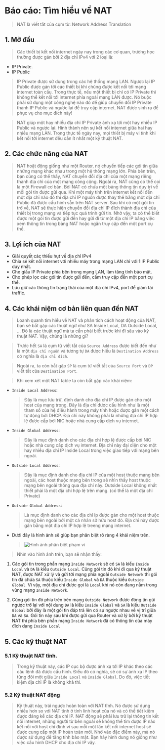 # Báo cáo: Tìm hiểu về NAT

> NAT là viết tắt của cụm từ: Network Address Translation



## 1. Mở đầu

> Các thiết bị kết nối internet ngày nay trong các cơ quan, trường học thường được gán bởi 2 địa chỉ IPv4 với 2 loại là:

- IP Private.
- IP Public

> IP Private được sử dụng trong các hệ thống mạng LAN. Ngược lại IP Public được gán tới các thiết bị khi chúng được kết nối tới mạng internet toàn cầu. Trong thực tế, nếu một thiết bị chỉ có IP Private thì không thể kết nối tới internet phía ngoài mạng LAN được. Nó buộc phải sử dụng một công nghệ nào đó để giúp chuyển đổi IP Private thành IP Public và ngược lại để truy cập internet.
NAT được sinh ra để phục vụ cho mục đích này!

> NAT giúp một hay nhiều địa chỉ IP Private ánh xạ tới một hay nhiều IP Public và ngược lại. Hình thành nên sự kết nối internet giữa hai hay nhiều mạng LAN. Trong thực tế ngày nay, mọi thiết bị máy vi tính khi kết nối tới internet đều cần ít nhất một kỹ thuật NAT.

## 2. Các chức năng của NAT

> NAT hoặt động giống như một Router, nó chuyển tiếp các gói tin giữa những mạng khác nhau trong một hệ thống mạng lớn. Phía bên trên, bạn cũng có thể thấy, NAT chuyển đổi địa chỉ của một mạng riêng thành địa chỉ của một mạng công cộng.
Ngoài ra, NAT cũng có thể coi là một Firewall cơ bản. Bởi NAT có chứa một bảng thông tin duy trì về mỗi gói tin được gửi qua. Khi một máy tính trên internet kết nối đến một địa chỉ nào đó thì địa chỉ IP nguồn được thay thế bằng một địa chỉ Public đã được cấu hình sẵn trên NAT server.
> Sau khi có một gói tin trở về, NAT sẽ thực hiện chuyển đổi địa chỉ IP đích thành địa chỉ của thiết bị trong mạng và tiếp tục quá trình gửi tin. Nhờ vậy, ta có thể biết được một gói tin được gửi đến hay gửi đi từ một địa chỉ IP bằng việc xem thông tin trong bảng NAT hoặc ngăn truy cập đến một port cụ thể.

## 3. Lợi ích của NAT

- Giải quyết các thiếu hụt về địa chỉ IPv4
- Chia sẻ kết nối internet với nhiều máy trong mạng LAN chỉ với 1 IP Public duy nhất.
- Che giấu IP Private phía bên trong mạng LAN, làm tăng tính bảo mật.
- Cho phép lọc các gói tin được gửi đến, cấm truy cập đến một port cụ thể.
- Lưu giữ các thông tin trạng thái của một địa chỉ IPv4, port để giảm tải traffic.

## 4. Các khái niệm cơ bản liên quan đến NAT

> Loanh quanh tìm hiểu về NAT và phân tích cách hoạt động của NAT, bạn sẽ bắt gặp các thuật ngữ như SA Inside Local, DA Outside Local, ...
Đó là các thuật ngữ mà ta cần phải biết trước khi đi sâu vào kỹ thuật NAT. Vậy, chúng là những gì?


> Trước hết `SA` là cụm từ viết tắt của `Source Address` được biết đến như là một `địa chỉ nguồn` và tương tự `DA` được hiểu là `Destination Address` có nghĩa là `địa chỉ đích`.


> Ngoài ra, ta còn bắt gặp `SP` là cụm từ viết tắt của `Source Port` và `DP` viết tắt của `Destination Port`.

> Khi xem xét một NAT table ta còn bắt gặp các khái niệm:
+ `Inside Local Address`:
	> Đây là mục lưu trữ, định danh cho địa chỉ IP được gán cho một host của mạng trong. Đây là địa chỉ được cấu hình như là một tham số của hệ điều hành trong máy tính hoặc được gán một cách tự động bởi DHCP. Địa chỉ này không phải là những địa chỉ IP hợp lệ được cấp bởi NIC hoặc nhà cung cấp dịch vụ internet.

+ `Inside Global Address`:
	> Đây là mục định danh cho các địa chỉ hợp lệ được cấp bởi NIC hoặc nhà cung cấp dịch vụ internet. Địa chỉ này đại diện cho một hay nhiều địa chỉ IP Inside Local trong việc giao tiếp với mạng bên ngoài.

+ `Outside Local Address`:
	> Đây là mục định danh cho địa chỉ IP của một host thuộc mạng bên ngoài, các host thuộc mạng bên trong sẽ nhìn thấy host thuộc mạng bên ngoài thông qua địa chỉ này. Outside Local không nhất thiết phải là một địa chỉ hợp lệ trên mạng. (có thể là một địa chỉ Private)

+ `Outside Global Address`:
	> Là mục định danh cho các địa chỉ Ip được gán cho một host thuộc mạng bên ngoài bởi một cá nhân sở hữu host đó. Địa chỉ này được gán bằng một địa chỉ IP hợp lệ treeng mạng internet.

- Dưới đây là hình ảnh sẽ giúp bạn phân biệt rõ ràng 4 khái niệm trên.
	>![Hình ảnh phân biệt phạm vi](http://www.cisco.com/c/dam/en/us/support/docs/ip/network-address-translation-nat/4606-8a.gif)
> Nhìn vào hình ảnh trên, bạn sẽ nhận thấy:

1. Các gói tin trong phần mạng `Inside Network` sẽ có `SA` là kiểu `Inside Local` và `DA` là kiểu `Outside Local`. Cũng gói tin đó khi đi qua kỹ thuật NAT, được NAT xử lý và gửi tới mạng phía ngoài `Outside Network` thì gói tin đã chứa `SA` thuộc kiểu `Inside Global` và `DA` thuộc kiểu `Outside Global`. Vì vậy, một địa chỉ được gọi là `Local` khi nó còn đang nằm trong vùng mạng `Inside Network`.

2. Cũng gói tin đó phía trên bên mạng `Outside Network` được đóng tin gửi ngược trở lại với nội dung `DA` là kiểu `Inside Global` và `SA` là kiểu `Outside Global` bởi đây là một gói tin đáp trả lên có sự ngược nhau về vị trí giữa `DA` và `SA`. Gói tin này sau khi được gửi qua Router và xử lý bởi kỹ thuật NAT thì phía bên phần mạng `Inside Network` đã có thông tin của máy đích dạng `Inside Local`

## 5. Các kỹ thuật NAT

### 5.1 Kỹ thuật NAT tĩnh.

> Trong kỹ thuật này, các IP cục bộ được ánh xạ tới IP khác theo các câu lệnh đã được cấu hình. Điều đó có nghĩa, sẽ có sự ánh xạ IP theo từng đôi một giữa `Inside Local` và `Inside Global`. Do đó, việc tiết kiệm địa chỉ IP là không khả thi.

### 5.2 Kỹ thuật NAT động

> Kỹ thuật này, trái ngược hoàn toàn với NAT tĩnh. Nó được sử dụng nhiều hơn so với NAT tĩnh ở tính linh hoạt của nó và có thể tiết kiệm được đáng kể các địa chỉ IP.
NAT động sẽ phải lưu trữ lại thông tin kết nối internet, những người từ bên ngoài sẽ không thể tìm được IP nào kết nối với host chỉ định vì sau mỗi một lần kết nối internet host sẽ được cung cấp một IP hoàn toàn mới. Nhờ vào đặc điểm này, mà nó được sử dụng để tăng tính bảo mật.
Bạn hãy hình dung nó giống như việc cấu hình DHCP cho địa chỉ IP vậy.